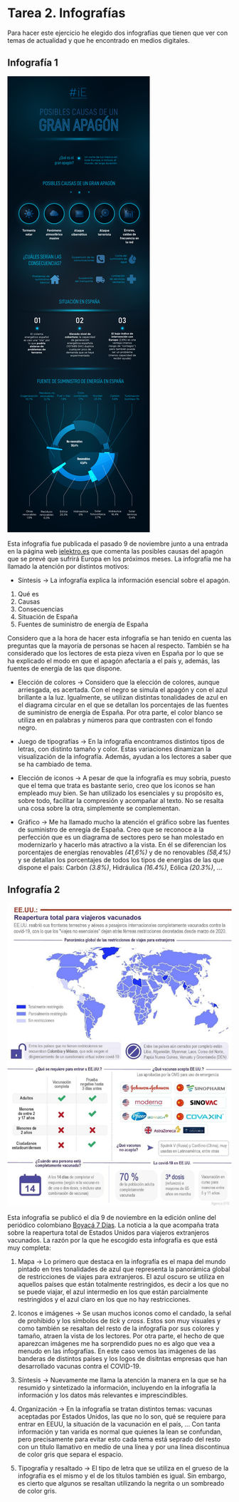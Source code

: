 # Tarea 2. Infografías 

Para hacer este ejercicio he elegido dos infografías que tienen que ver con temas de actualidad y que he encontrado en medios digitales. 

## Infografía 1 

![Infografía 1](/img/apagon.jpg.jpg)

Esta infografía fue publicada el pasado 9 de noviembre junto a una entrada en la página web [ielektro.es](https://ielektro.es/) que comenta las posibles causas del apagón que se prevé 
que sufrirá Europa en los próximos meses. La infografía me ha llamado la atención por distintos motivos: 
- Síntesis &rarr; La infografía explica la información esencial sobre el apagón. 
1. Qué es 
2. Causas 
3. Consecuencias 
4. Situación de España 
5. Fuentes de suministro de energía de España

Considero que a la hora de hacer esta infografía se han tenido en cuenta las preguntas que la mayoría de personas se hacen al respecto. También se ha considerado que los lectores de 
esta pieza viven en España por lo que se ha explicado el modo en que el apagón afectaría a el país y, además, las fuentes de energía de las que dispone.

- Elección de colores &rarr; Considero que la elección de colores, aunque arriesgada, es acertada. Con el negro se simula el apagón y con el azul brillante a la luz. Igualmente, se 
utilizan distintas tonalidades de azul en el diagrama circular en el que se detallan los porcentajes de las fuentes de suministro de energía de España. Por otra parte, el color blanco 
se utiliza en en palabras y números para que contrasten con el fondo negro.

- Juego de tipografías &rarr; En la infografía encontramos distintos tipos de letras, con distinto tamaño y color. Estas variaciones dinamizan la visualización de la infografía. 
Además, ayudan a los lectores a saber que se ha cambiado de tema. 

- Elección de iconos &rarr; A pesar de que la infografía es muy sobria, puesto que el tema que trata es bastante serio, creo que los iconos se han empleado muy bien. Se han utilizado 
los esenciales y su propósito es, sobre todo, facilitar la compresión y acompañar al texto. No se resalta una cosa sobre la otra, simplemente se complementan. 

- Gráfico &rarr; Me ha llamado mucho la atención el gráfico sobre las fuentes de suministro de enregía de España. Creo que se reconoce a la perfección que es un diagrama de sectores 
pero se han molestado en modernizarlo y hacerlo más atractivo a la vista. En él se diferencian los porcentajes de energías renovables *(41,6%)* y de no renovables *(58,4%)* y se 
detallan los porcentajes de todos los tipos de energías de las que dispone el país: Carbón *(3.8%)*, Hidráulica *(16.4%)*, Eólica *(20.3%)*, ...

## Infografía 2 

![Infografía 2](/img/viajeros-eeuu.jpeg.jpeg)

Esta infografía se publicó el día 9 de noviembre en la edición online del periódico colombiano [Boyacá 7 Días](https://boyaca7dias.com.co/). La noticia a la que acompaña trata sobre la 
reapertura total de Estados Unidos para viajeros extranjeros vacunados. 
La razón por la que he escogido esta infografía es que está muy completa:

1. Mapa &rarr; Lo primero que destaca en la infografía es el mapa del mundo pintado en tres tonalidades de azul que representa la panorámica global de restricciones de viajes para 
extranjeros. El azul oscuro se utiliza en aquellos países que están totalmente restringidos, es decir a los que no se puede viajar, el azul intermedio en los que están parcialmente 
restringidos y el azul claro en los que no hay restricciones. 

2. Iconos e imágenes &rarr; Se usan muchos iconos como el candado, la señal de prohibido y los símbolos de *tick* y *cross*. Estos son muy visuales y como también se resaltan del resto 
de la infografía por sus colores y tamaño, atraen la vista de los lectores. Por otra parte, el hecho de que aparezcan imágenes me ha sorprendido pues no es algo que vea a menudo en las 
infografías. En este caso vemos las imágenes de las banderas de distintos países y los logos de disitntas empresas que han desarrollado vacunas contra el COVID-19. 

3. Síntesis &rarr; Nuevamente me llama la atención la manera en la que se ha resumido y sintetizado la información, incluyendo en la infografía la información y los datos más 
relevantes e imprescindibles. 

4. Organización &rarr; En la infografía se tratan distintos temas: vacunas aceptadas por Estados Unidos, las que no lo son, qué se requiere para entrar en EEUU, la situación de la 
vacunación en el país, ... Con tanta información y tan varida es normal que quienes la lean se confundan, pero precisamente para evitar esto cada tema está seprado del resto con un 
título llamativo en medío de una línea y por una línea discontinua de color gris que separa el espacio. 

5. Tipografía y resaltado &rarr; El tipo de letra que se utiliza en el grueso de la infografía es el mismo y el de los títulos también es igual. Sin embargo, es cierto que algunos 
se resaltan utilizando la negrita o un sombreado de color gris. 
